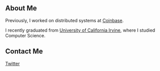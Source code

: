 
## About Me

Previously, I worked on distributed systems at [Coinbase](https://blog.coinbase.com/hiring-for-the-coinbase-infrastructure-team-e303793517d6).

I recently graduated from [University of California Irvine](https://uci.edu/), where I studied Computer Science.

## Contact Me
[Twitter](https://twitter.com/0xAlec)
